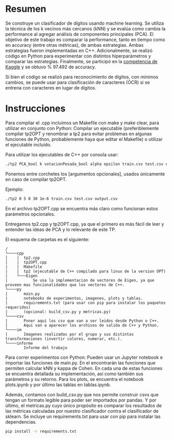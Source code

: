 # Resumen

Se construye un clasificador de dígitos usando machine learning. Se utiliza la técnica de los k vecinos más cercanos (kNN) y se evalúa como cambia la performance al agregar análisis de componentes principales (PCA). El objetivo de este trabajo es comparar la performance, tanto en tiempo como en accuracy (entre otras métricas), de ambas estrategias. Ambas estrategias fueron implementadas en C++. Adicionalmente, se realizó código en Python para experimentar con distintos hiperparámetros y comparar las estrategias. Finalmente, se participó en la [competencia de Kaggle](https://www.kaggle.com/c/digit-recognizer) y se obtuvo % 97.492 de accuracy.

Si bien el código se realizó para reconocimiento de dígitos, con mínimos cambios, se puede usar para clasificación de caracteres (OCR) si se entrena con caracteres en lugar de dígitos.

# Instrucciones

Para compilar el .cpp incluimos un Makefile con make y make clear, para utilizar en conjunto con Python:
Compilar un ejecutable (preferiblemente compilar tp2OPT y renombrar a tp2 para evitar problemas en algunas funciones de Python, probablemente haya que editar el Makefile) o utilizar el ejecutable incluido.

Para utilizar los ejecutables de C++ por consola usar:

```bash
./tp2 PCA_bool k votacionPesada_bool alpha epsilon train.csv test.csv output.csv [guardarKMasCercanosBool] [guardarAvectsBool] [leerKMasCercanos] [leerAVect numFold]
```

Ponemos entre corchetes los [argumentos opcionales], usados únicamente en caso de compilar tp2OPT.

Ejemplo:

```bash
./tp2 0 5 0 30 1e-6 train.csv test.csv output.csv
```

En el archivo tp2OPT.cpp se encuentra más claro como funcionan estos parámetros opcionales.

Entregamos tp2.cpp y tp2OPT.cpp, ya que el primero es más fácil de leer y entender las ideas de PCA y lo relevante de este TP.

El esquema de carpetas es el siguiente:

```
/
└────cpp
│    |  tp2.cpp
|    |  tp2OPT.cpp
|    |  Makefile
|    |  tp2 (ejecutable de C++ compilado para linux de la version OPT)
|    └───Eigen
|           Se usa la implementacion de vectores de Eigen, ya que proveen mas funcionalidades que los vectores de C++.
└────py
|       main.py
|       notebooks de experimentos, imagenes, plots y tablas.
|       requirements.txt (para usar con pip para instalar los paquetes requeridos)
|       (opcional: build_csv.py y metricas.py)
└────csv
|       Poner aqui los csv que van a ser leidos desde Python o C++.
|       Aqui van a aparecer los archivos de salida de C++ y Python.
└────im
|       Imagenes realizadas por el grupo y sus distintas transformaciones (invertir colores, numerar, etc.).
└────informe
        Informe del trabajo
```

Para correr experimentos con Python: Pueden usar un Jupyter notebook e importar las funciones de main.py. En el encontrarán las funciones que permiten calcular kNN y kappa de Cohen. En cada una de estas funciones se encuentra detallada su implementación, así como también sus parámetros y su retorno. Para los plots, se encuentra el notebook plots.ipynb y por último las tablas en tablas.ipynb.

Además, contamos con build_csv.py que nos permite construir csvs que tengan un formato legible para poder ser importados por pandas. Y por último, el metricas.py cuyo único propósito es comparar los resultados de las métricas calculadas por nuestro clasificador contra el clasificador de sklearn. Se incluye un requirements.txt para usar con pip para instalar las dependencias.

```bash
pip install -r requirements.txt
```